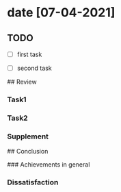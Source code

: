 # date [07-04-2021]

## TODO

- [ ] first task
- [ ] second task


## Review

### Task1


### Task2


### Supplement


## Conclusion

### Achievements in general


### Dissatisfaction
